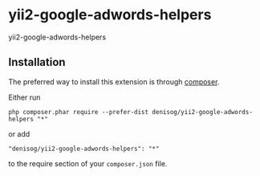 yii2-google-adwords-helpers
===========================
yii2-google-adwords-helpers

Installation
------------

The preferred way to install this extension is through [composer](http://getcomposer.org/download/).

Either run

```
php composer.phar require --prefer-dist denisog/yii2-google-adwords-helpers "*"
```

or add

```
"denisog/yii2-google-adwords-helpers": "*"
```

to the require section of your `composer.json` file.


